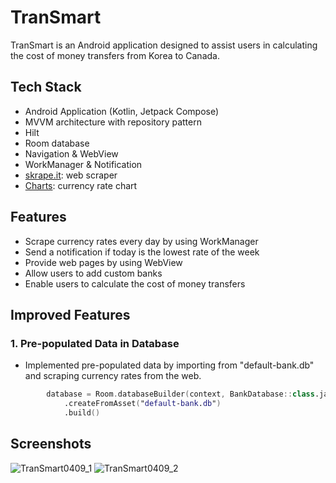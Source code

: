 # TranSmart
TranSmart is an Android application designed to assist users in calculating the cost of money transfers from Korea to Canada.
## Tech Stack
- Android Application (Kotlin, Jetpack Compose)
- MVVM architecture with repository pattern
- Hilt
- Room database
- Navigation & WebView
- WorkManager & Notification
- [skrape.it](https://github.com/skrapeit/skrape.it): web scraper
- [Charts](https://github.com/dautovicharis/Charts): currency rate chart
## Features
- Scrape currency rates every day by using WorkManager
- Send a notification if today is the lowest rate of the week
- Provide web pages by using WebView
- Allow users to add custom banks
- Enable users to calculate the cost of money transfers

## Improved Features
### 1. Pre-populated Data in Database
- Implemented pre-populated data by importing from "default-bank.db" and scraping currency rates from the web.
``` kotlin
        database = Room.databaseBuilder(context, BankDatabase::class.java, "bank.db")
            .createFromAsset("default-bank.db")
            .build()
```


## Screenshots
![TranSmart0409_1](https://github.com/eakyoungyu/TranSmart/assets/39245582/64748626-041c-4ada-a342-36d1626e11f7)
![TranSmart0409_2](https://github.com/eakyoungyu/TranSmart/assets/39245582/6ba11615-558a-4859-9ef9-60cd8960d54b)

